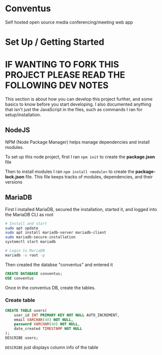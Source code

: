# Conventus
Self hosted open source media conferencing/meeting web app

# Set Up / Getting Started


# IF WANTING TO FORK THIS PROJECT PLEASE READ THE FOLLOWING DEV NOTES
This section is about how you can develop this project further, and some basics to know before you start developing. I also documented anything that isn't just the JavaScript in the files, such as commands I ran for setup/installation.

## NodeJS
NPM (Node Package Manager) helps manage dependencies and install modules.

To set up this node project, first I ran ```npm init``` to create the **package.json** file

Then to install modules I ran ```npm install <module>``` to create the **package-lock.json** file. This file keeps tracks of modules, dependencies, and their versions

## MariaDB
First I installed MariaDB, secured the installation, started it, and logged into the MariaDB CLI as root
```bash
# Install and start
sudo apt update
sudo apt install mariadb-server mariadb-client
sudo mariadb-secure-installation
systemctl start mariadb

# Login to MariaDB
mariadb -u root -p
```

Then created the databse "conventus" and entered it
```sql
CREATE DATABASE conventus;
USE conventus
```
Once in the conventus DB, create the tables.
### Create table
```sql
CREATE TABLE users(
    user_id INT PRIMARY KEY NOT NULL AUTO_INCREMENT,
    email VARCHAR(40) NOT NULL,
    password VARCHAR(40) NOT NULL,
    date_created TIMESTAMP NOT NULL
);
DESCRIBE users;
```
```DESCRIBE``` just displays column info of the table